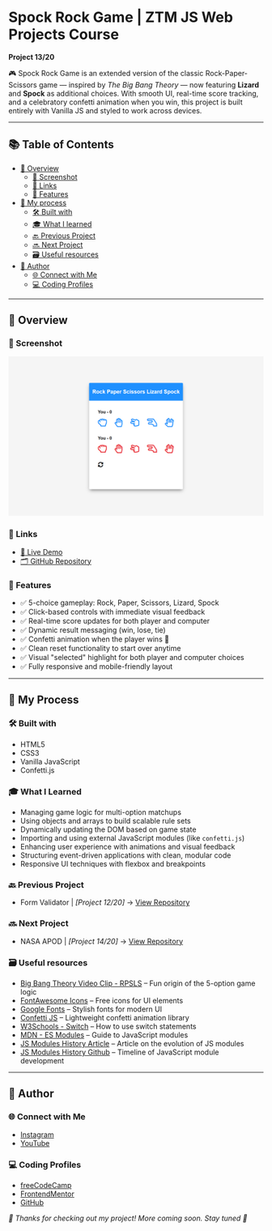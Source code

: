 # Spock Rock Game | ZTM JS Web Projects Course

**Project 13/20**

🎮 Spock Rock Game is an extended version of the classic Rock-Paper-Scissors game — inspired by *The Big Bang Theory* — now featuring **Lizard** and **Spock** as additional choices. With smooth UI, real-time score tracking, and a celebratory confetti animation when you win, this project is built entirely with Vanilla JS and styled to work across devices.

---

## 📚 Table of Contents

- [🔎 Overview](#-overview)
  - [📸 Screenshot](#-screenshot)
  - [🔗 Links](#-links)
  - [📌 Features](#-features)
- [🧠 My process](#-my-process)
  - [🛠️ Built with](#️-built-with)
  - [🎓 What I learned](#-what-i-learned)
  - [🔙 Previous Project](#-previous-project)
  - [🔜 Next Project](#-next-project)
  - [🗃️ Useful resources](#️-useful-resources)
- [👤 Author](#-author)
  - [🌐 Connect with Me](#-connect-with-me)
  - [💻 Coding Profiles](#-coding-profiles)

---

## 🔎 Overview

### 📸 Screenshot

![Live Preview Screenshot](./assets/screenshot.jpg)

### 🔗 Links

 - [🔴 Live Demo](https://dalascript.github.io/spock-rock-game/)
 - [🗂️ GitHub Repository](https://github.com/DalaScript/spock-rock-game)

### 📌 Features

 - ✅ 5-choice gameplay: Rock, Paper, Scissors, Lizard, Spock
 - ✅ Click-based controls with immediate visual feedback
 - ✅ Real-time score updates for both player and computer
 - ✅ Dynamic result messaging (win, lose, tie)
 - ✅ Confetti animation when the player wins 🎉
 - ✅ Clean reset functionality to start over anytime
 - ✅ Visual "selected" highlight for both player and computer choices
 - ✅ Fully responsive and mobile-friendly layout

---

## 🧠 My Process

### 🛠️ Built with

 - HTML5
 - CSS3
 - Vanilla JavaScript
 - Confetti.js

### 🎓 What I Learned

 - Managing game logic for multi-option matchups
 - Using objects and arrays to build scalable rule sets
 - Dynamically updating the DOM based on game state
 - Importing and using external JavaScript modules (like `confetti.js`)
 - Enhancing user experience with animations and visual feedback
 - Structuring event-driven applications with clean, modular code
 - Responsive UI techniques with flexbox and breakpoints

### 🔙 Previous Project

 - Form Validator | *[Project 12/20]* → [View Repository](https://github.com/DalaScript/form-validator)

### 🔜 Next Project

 - NASA APOD | *[Project 14/20]* → [View Repository](https://github.com/DalaScript/nasa-apod)

### 🗃️ Useful resources

 - [Big Bang Theory Video Clip - RPSLS](https://www.youtube.com/watch?v=405Nh2H4Ucg) – Fun origin of the 5-option game logic  
 - [FontAwesome Icons](https://fontawesome.com/icons?d=gallery&q=close&m=free) – Free icons for UI elements
 - [Google Fonts](https://fonts.google.com/) – Stylish fonts for modern UI
 - [Confetti JS](https://www.cssscript.com/confetti-falling-animation/) – Lightweight confetti animation library
 - [W3Schools - Switch](https://www.w3schools.com/js/js_switch.asp) – How to use switch statements
 - [MDN - ES Modules](https://developer.mozilla.org/en-US/docs/Web/JavaScript/Guide/Modules) – Guide to JavaScript modules
 - [JS Modules History Article](https://www.sitepoint.com/understanding-es6-modules-via-their-history/) – Article on the evolution of JS modules
 - [JS Modules History Github](https://gist.github.com/branneman/558ef3a37ffd58ea004e00db5b201677) – Timeline of JavaScript module development

---

## 👤 Author

### 🌐 Connect with Me

 - [Instagram](https://www.instagram.com/DalaScript)
 - [YouTube](https://www.youtube.com/@DalaScript)

### 💻 Coding Profiles

 - [freeCodeCamp](https://www.freecodecamp.org/DalaScript)
 - [FrontendMentor](https://www.frontendmentor.io/profile/DalaScript)
 - [GitHub](https://github.com/DalaScript)

*🙌 Thanks for checking out my project! More coming soon. Stay tuned 🚀*
